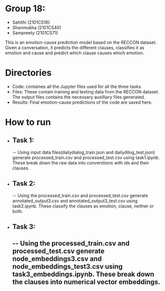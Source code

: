 # Group 18:
- Sahithi (2101CS16)
- Shanmukha (2101CS40)
- Sampreety (2101CS71)

This is an emotion-cause prediction model based on the RECCON dataset. Given a conversation, it predicts the different clauses, classifies it as emotion and cause and predict which clause causes which emotion.

# Directories 
- Code: containes all the Jupyter files used for all the three tasks.
- Files: These contain training and testing data from the RECCON dataset. The output files contains the necessary auxilliary files generated.
- Results: Final emotion-cause predictions of the code are saved here.

# How to run
- ## Task 1:
  -- Using input data files(dailydialog_train.json and dailydilog_test.json) generate processed_train.csv and processed_test.csv using task1.ipynb. These break down the raw data into converstions with ids and their clauses.
- ## Task 2:
  -- Using the processed_train.csv and processed_test.csv generate annotated_output3.csv and annotated_output3_test.csv using task2.ipynb. These classify the clauses as emotion, clause, neither or both.
- ## Task 3:
  -- Using the processed_train.csv and processed_test.csv generate node_embeddings3.csv and node_embeddings_test3.csv using task3_embeddings.ipynb. These break down the clauses into numerical vector embeddings.
  --  


